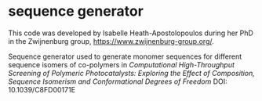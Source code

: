 # sequence generator

This code was developed by Isabelle Heath-Apostolopoulos during her PhD in the Zwijnenburg group, https://www.zwijnenburg-group.org/.

Sequence generator used to generate monomer sequences for different sequence isomers of co-polymers in *Computational High-Throughput Screening of Polymeric Photocatalysts: Exploring the Effect of Composition, Sequence Isomerism and Conformational Degrees of Freedom* DOI: 10.1039/C8FD00171E
